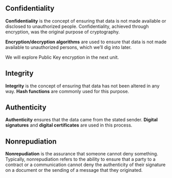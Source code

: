 ## Confidentiality 
**Confidentiality** is the concept of ensuring that data is not made available or disclosed to unauthorized people. Confidentiality, achieved through encryption, was the original purpose of cryptography.

**Encryption/decryption algorithms** are used to ensure that data is not made available to unauthorized persons, which we’ll dig into later.

We will explore Public Key encryption in the next unit.

## Integrity 
**Integrity** is the concept of ensuring that data has not been altered in any way. **Hash functions** are commonly used for this purpose.

## Authenticity
**Authenticity** ensures that the data came from the stated sender. **Digital signatures** and  **digital certificates** are used in this process.

## Nonrepudiation	
**Nonrepudiation** is the assurance that someone cannot deny something. Typically, nonrepudiation refers to the ability to ensure that a party to a contract or a communication cannot deny the authenticity of their signature on a document or the sending of a message that they originated.


